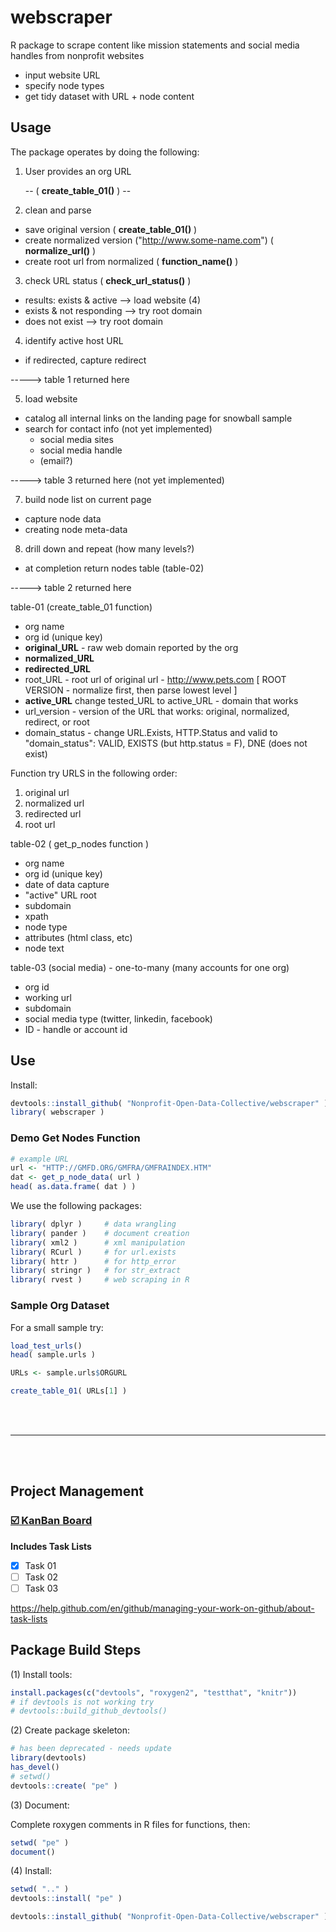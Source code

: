 # webscraper

R package to scrape content like mission statements and social media handles from nonprofit websites

* input website URL
* specify node types
* get tidy dataset with URL + node content 


## Usage

The package operates by doing the following:

1. User provides an org URL

   -- ( **create_table_01()** )  --

2. clean and parse  
  - save original version  ( **create_table_01()** )
  - create normalized version ("http://www.some-name.com")   ( **normalize_url()** )
  - create root url from normalized  ( **function_name()** )
3. check URL status  ( **check_url_status()** )
  - results: exists & active  --> load website (4)
  - exists & not responding  --> try root domain
  - does not exist  --> try root domain
4. identify active host URL 
  - if redirected, capture redirect 

----->  table 1 returned here 



5. load website 
  - catalog all internal links on the landing page for snowball sample
  - search for contact info (not yet implemented)
    - social media sites
    - social media handle
    - (email?)

----->  table 3 returned here  (not yet implemented)

7. build node list on current page
  - capture node data
  - creating node meta-data
8. drill down and repeat (how many levels?)
  - at completion return nodes table (table-02)
  
----->  table 2 returned here 




table-01 (create_table_01 function)
  - org name
  - org id (unique key)
  - **original_URL** - raw web domain reported by the org
  - **normalized_URL** 
  - **redirected_URL**
  - root_URL - root url of original url - http://www.pets.com  [ ROOT VERSION - normalize first, then parse lowest level ]
  - **active_URL** change tested_URL to active_URL - domain that works  
  - url_version - version of the URL that works: original, normalized, redirect, or root 
  - domain_status - change URL.Exists, HTTP.Status and valid to "domain_status": VALID, EXISTS (but http.status = F), DNE (does not exist)

Function try URLS in the following order:
1. original url
2. normalized url 
3. redirected url 
4. root url 



table-02  ( get_p_nodes function )
  - org name
  - org id (unique key)
  - date of data capture
  - "active" URL root
  - subdomain 
  - xpath
  - node type
  - attributes (html class, etc)
  - node text

table-03 (social media) - one-to-many (many accounts for one org)
  - org id
  - working url
  - subdomain 
  - social media type (twitter, linkedin, facebook)
  - ID - handle or account id
  
  




## Use

Install: 

```r
devtools::install_github( "Nonprofit-Open-Data-Collective/webscraper" )
library( webscraper )
```


### Demo Get Nodes Function

```r
# example URL
url <- "HTTP://GMFD.ORG/GMFRA/GMFRAINDEX.HTM"
dat <- get_p_node_data( url )
head( as.data.frame( dat ) )
```


We use the following packages: 

```r
library( dplyr )     # data wrangling 
library( pander )    # document creation 
library( xml2 )      # xml manipulation 
library( RCurl )     # for url.exists
library( httr )      # for http_error
library( stringr )   # for str_extract
library( rvest )     # web scraping in R 
```




### Sample Org Dataset

For a small sample try: 

```r
load_test_urls()
head( sample.urls )

URLs <- sample.urls$ORGURL

create_table_01( URLs[1] )

```


<br>
<br>

----

<br>
<br>


## Project Management 

### [:ballot_box_with_check: KanBan Board](https://github.com/Nonprofit-Open-Data-Collective/webscraper/projects/1) 

**Includes Task Lists**

- [x] Task 01
- [ ] Task 02
- [ ] Task 03

https://help.github.com/en/github/managing-your-work-on-github/about-task-lists



## Package Build Steps



(1) Install tools:

```r
install.packages(c("devtools", "roxygen2", "testthat", "knitr"))
# if devtools is not working try
# devtools::build_github_devtools() 
```

(2) Create package skeleton:

```r
# has been deprecated - needs update
library(devtools)
has_devel()
# setwd()
devtools::create( "pe" )
```

(3) Document: 

Complete roxygen comments in R files for functions, then:

```r
setwd( "pe" )
document()
```

(4) Install:

```r
setwd( ".." )
devtools::install( "pe" )
```

```r
devtools::install_github( "Nonprofit-Open-Data-Collective/webscraper" )
```
